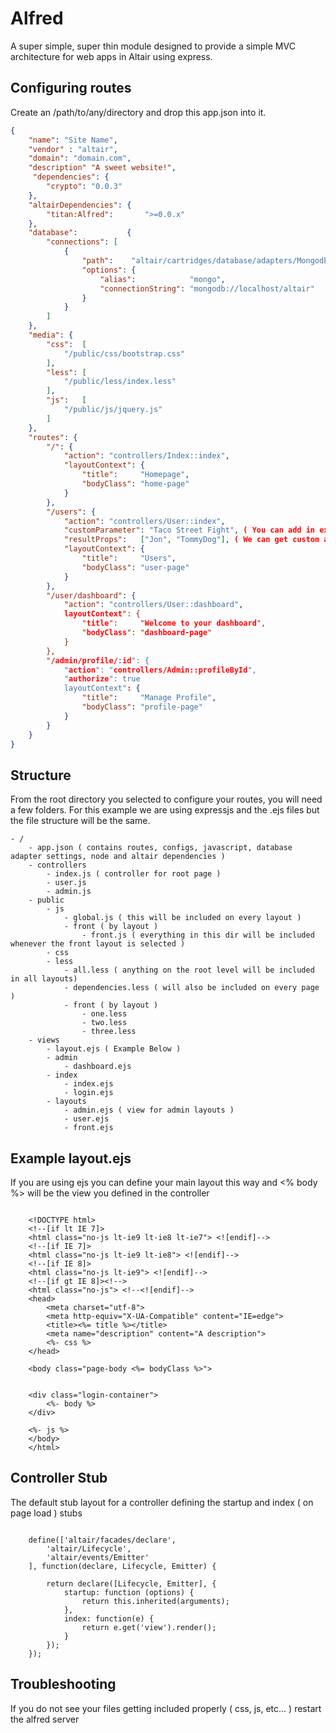 # Alfred

A super simple, super thin module designed to provide a simple MVC architecture for web apps in Altair using express.

## Configuring routes
Create an /path/to/any/directory and drop this app.json into it.

```json
{
    "name": "Site Name",
    "vendor" : "altair",
    "domain": "domain.com",
    "description" "A sweet website!",
     "dependencies": {
        "crypto": "0.0.3"
    },
    "altairDependencies": {
        "titan:Alfred":       ">=0.0.x"
    },
    "database":           {
        "connections": [
            {
                "path":    "altair/cartridges/database/adapters/Mongodb",
                "options": {
                    "alias":            "mongo",
                    "connectionString": "mongodb://localhost/altair"
                }
            }
        ]
    },
    "media": {
        "css":  [
            "/public/css/bootstrap.css"
        ],
        "less": [
            "/public/less/index.less"
        ],
        "js":   [
            "/public/js/jquery.js"
        ]
    },
    "routes": {
        "/": {
            "action": "controllers/Index::index",
            "layoutContext": {
                "title":     "Homepage",
                "bodyClass": "home-page"
            }
        },
        "/users": {
            "action": "controllers/User::index",
            "customParameter": "Taco Street Fight", ( You can add in extra parameters and access them in the controller by doing e.get('route').customParameter )
            "resultProps":   ["Jon", "TommyDog"], ( We can get custom arrays too! )
            "layoutContext": {
                "title":     "Users",
                "bodyClass": "user-page"
            }
        },
        "/user/dashboard": {
            "action": "controllers/User::dashboard",
            layoutContext": {
                "title":     "Welcome to your dashboard",
                "bodyClass": "dashboard-page"
            }
        },
        "/admin/profile/:id": {
            "action": "controllers/Admin::profileById",
            "authorize": true
            layoutContext": {
                "title":     "Manage Profile",
                "bodyClass": "profile-page"
            }
        }
    }
}
```

## Structure
From the root directory you selected to configure your routes, you will need a few folders. For this example we are using expressjs and the .ejs files but the file structure will be the same.

```
- /
    - app.json ( contains routes, configs, javascript, database adapter settings, node and altair dependencies )
    - controllers
        - index.js ( controller for root page )
        - user.js
        - admin.js
    - public
        - js
            - global.js ( this will be included on every layout )
            - front ( by layout )
                - front.js ( everything in this dir will be included whenever the front layout is selected )
        - css
        - less
            - all.less ( anything on the root level will be included in all layouts)
            - dependencies.less ( will also be included on every page )
            - front ( by layout )
                - one.less
                - two.less
                - three.less
    - views
        - layout.ejs ( Example Below )
        - admin
            - dashboard.ejs
        - index
            - index.ejs
            - login.ejs
        - layouts
            - admin.ejs ( view for admin layouts )
            - user.ejs
            - front.ejs
```

## Example layout.ejs
If you are using ejs you can define your main layout this way and <% body %> will be the view you defined in the controller

```

    <!DOCTYPE html>
    <!--[if lt IE 7]>
    <html class="no-js lt-ie9 lt-ie8 lt-ie7"> <![endif]-->
    <!--[if IE 7]>
    <html class="no-js lt-ie9 lt-ie8"> <![endif]-->
    <!--[if IE 8]>
    <html class="no-js lt-ie9"> <![endif]-->
    <!--[if gt IE 8]><!-->
    <html class="no-js"> <!--<![endif]-->
    <head>
        <meta charset="utf-8">
        <meta http-equiv="X-UA-Compatible" content="IE=edge">
        <title><%= title %></title>
        <meta name="description" content="A description">
        <%- css %>
    </head>

    <body class="page-body <%= bodyClass %>">


    <div class="login-container">
        <%- body %>
    </div>

    <%- js %>
    </body>
    </html>
```

## Controller Stub
The default stub layout for a controller defining the startup and index ( on page load ) stubs

```

    define(['altair/facades/declare',
        'altair/Lifecycle',
        'altair/events/Emitter'
    ], function(declare, Lifecycle, Emitter) {

        return declare([Lifecycle, Emitter], {
            startup: function (options) {
                return this.inherited(arguments);
            },
            index: function(e) {
                return e.get('view').render();
            }
        });
    });

```

## Troubleshooting
If you do not see your files getting included properly ( css, js, etc... ) restart the alfred server
